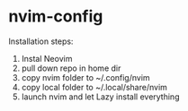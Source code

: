 # nvim-config

Installation steps:
1. Instal Neovim
2. pull down repo in home dir
3. copy nvim folder to ~/.config/nvim
4. copy local folder to ~/.local/share/nvim
5. launch nvim and let Lazy install everything
